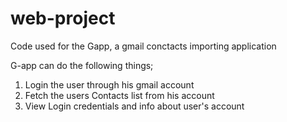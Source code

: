 web-project
===========

Code used for the Gapp, a gmail conctacts importing application

G-app can do the following things;
1. Login the user through his gmail account 
2. Fetch the users Contacts list from his account 
3. View Login credentials and info about user's account 

